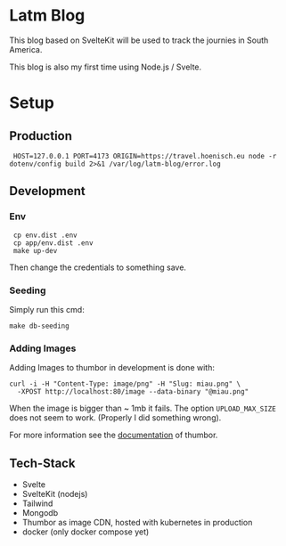 # Latm Blog

This blog based on SvelteKit will be used to track the journies in South America.

This blog is also my first time using Node.js / Svelte.

# Setup

## Production

   ```shell
    HOST=127.0.0.1 PORT=4173 ORIGIN=https://travel.hoenisch.eu node -r dotenv/config build 2>&1 /var/log/latm-blog/error.log
   ```

## Development

### Env

   ```shell
    cp env.dist .env
    cp app/env.dist .env
    make up-dev
   ```

Then change the credentials to something save.

### Seeding

Simply run this cmd:

```shell
make db-seeding
```

### Adding Images

Adding Images to thumbor in development is done with:

```shell
curl -i -H "Content-Type: image/png" -H "Slug: miau.png" \
  -XPOST http://localhost:80/image --data-binary "@miau.png"
```
When the image is bigger than ~ 1mb it fails. 
The option `UPLOAD_MAX_SIZE` does not seem to work. (Properly I did something wrong).

For more information see the [documentation](https://thumbor.readthedocs.io/en/latest) of thumbor.

## Tech-Stack

- Svelte
- SvelteKit (nodejs)
- Tailwind
- Mongodb
- Thumbor as image CDN, hosted with kubernetes in production
- docker (only docker compose yet)